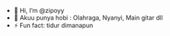
- 👋 Hi, I’m @zipoyy
- 👀 Akuu punya hobi : Olahraga, Nyanyi, Main gitar dll
- ⚡ Fun fact: tidur dimanapun

<!---
zipoyy/zipoyy is a ✨ special ✨ repository because its `README.md` (this file) appears on your GitHub profile.
You can click the Preview link to take a look at your changes.
--->
